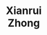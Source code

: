 ---
layout: page
title: Xianrui<br>Zhong
description: Incoming CS MS student<br>co-advised with Jiawei Han
img: assets/img/students/xianrui.jpg
importance: 8
redirect: https://xianruizhong.github.io/
category: "MS students"
---